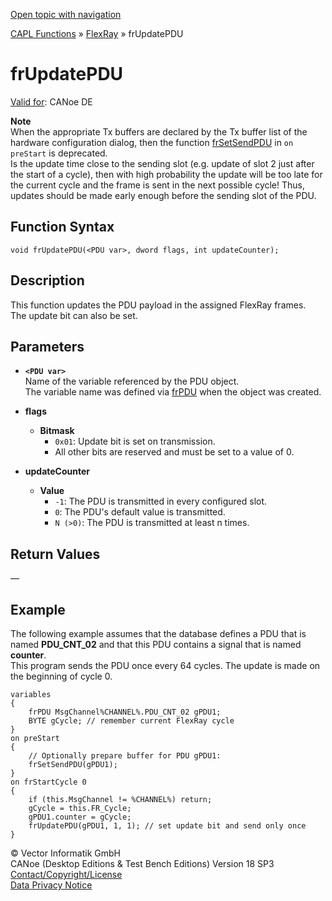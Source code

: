[Open topic with navigation](../../../../../CANoeDEFamily.htm#Topics/CAPLFunctions/FlexRay/Functions/CAPLfunctionFRUpdatePDU.md)

[CAPL Functions](../../CAPLfunctions.md) » [FlexRay](../CAPLfunctionsFlexrayOverview.md) » frUpdatePDU

# frUpdatePDU

[Valid for](../../../Shared/FeatureAvailability.md): CANoe DE

**Note**  
When the appropriate Tx buffers are declared by the Tx buffer list of the hardware configuration dialog, then the function [frSetSendPDU](CAPLfunctionFRSetSendPDU.md) in `on preStart` is deprecated.  
Is the update time close to the sending slot (e.g. update of slot 2 just after the start of a cycle), then with high probability the update will be too late for the current cycle and the frame is sent in the next possible cycle! Thus, updates should be made early enough before the sending slot of the PDU.

## Function Syntax

```plaintext
void frUpdatePDU(<PDU var>, dword flags, int updateCounter);
```

## Description

This function updates the PDU payload in the assigned FlexRay frames.  
The update bit can also be set.

## Parameters

- **`<PDU var>`**  
  Name of the variable referenced by the PDU object.  
  The variable name was defined via [frPDU](../Objects/CAPLfunctionFrPDU.md) when the object was created.

- **flags**  
  - **Bitmask**  
    - `0x01`: Update bit is set on transmission.  
    - All other bits are reserved and must be set to a value of 0.

- **updateCounter**  
  - **Value**  
    - `-1`: The PDU is transmitted in every configured slot.  
    - `0`: The PDU's default value is transmitted.  
    - `N (>0)`: The PDU is transmitted at least n times.

## Return Values

—

## Example

The following example assumes that the database defines a PDU that is named **PDU_CNT_02** and that this PDU contains a signal that is named **counter**.  
This program sends the PDU once every 64 cycles. The update is made on the beginning of cycle 0.

```plaintext
variables
{
    frPDU MsgChannel%CHANNEL%.PDU_CNT_02 gPDU1;
    BYTE gCycle; // remember current FlexRay cycle
}
on preStart
{
    // Optionally prepare buffer for PDU gPDU1:
    frSetSendPDU(gPDU1);
}
on frStartCycle 0
{
    if (this.MsgChannel != %CHANNEL%) return;
    gCycle = this.FR_Cycle;
    gPDU1.counter = gCycle;
    frUpdatePDU(gPDU1, 1, 1); // set update bit and send only once
}
```

© Vector Informatik GmbH  
CANoe (Desktop Editions & Test Bench Editions) Version 18 SP3  
[Contact/Copyright/License](../../../Shared/ContactCopyrightLicense.md)  
[Data Privacy Notice](https://www.vector.com/int/en/company/get-info/privacy-policy/)
